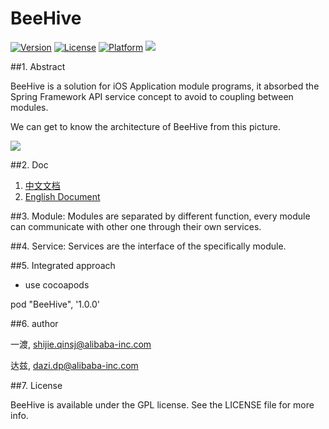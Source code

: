 # BeeHive

[![Version](https://img.shields.io/cocoapods/v/BeeHive.svg?style=flat)](http://cocoapods.org/pods/BeeHive)
[![License](https://img.shields.io/cocoapods/l/BeeHive.svg?style=flat)](http://cocoapods.org/pods/BeeHive)
[![Platform](https://img.shields.io/cocoapods/p/BeeHive.svg?style=flat)](http://cocoapods.org/pods/BeeHive)
![](http://gtms04.alicdn.com/tps/i4/TB1sc5IIFXXXXXOaXXXmZ78YFXX-1100-600.png_200x200.jpg)


##1. Abstract

BeeHive is a solution for iOS Application module programs, it absorbed the Spring Framework API service concept to avoid to coupling between modules.

We can get to know the architecture of BeeHive  from this picture.


![](https://img.alicdn.com/tps/TB1k5u6LpXXXXc2XpXXXXXXXXXX-1968-1462.png)

##2. Doc
 1. [中文文档](https://github.com/alibaba/BeeHive/wiki)
 2. [English Document](https://github.com/alibaba/BeeHive/wiki/English-Doc)

##3. Module:
Modules are separated by different function, every module can communicate with other one through their own services.

##4. Service:
Services are the interface of the specifically module.

##5. Integrated approach
* use cocoapods 

pod "BeeHive", '1.0.0'

##6. author

一渡, shijie.qinsj@alibaba-inc.com

达兹, dazi.dp@alibaba-inc.com

##7. License

BeeHive is available under the GPL license. See the LICENSE file for more info.


